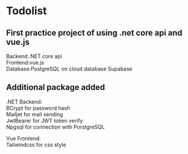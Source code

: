 # Todolist

First practice project of using .net core api and vue.js
--
Backend:.NET core api  
Frontend:vue.js  
Database:PostgreSQL on cloud database Supabase  

Additional package added
--
.NET Backend:  
BCrypt for password hash  
Mailjet for mail sending  
JwtBearer for JWT token verify  
Npgsql for connection with PorstgreSQL  
  
Vue Frontend:  
Tailwindcss for css style  
